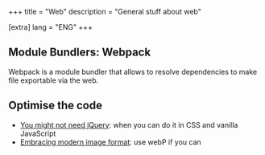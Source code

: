 +++
title = "Web"
description = "General stuff about web"

[extra]
lang = "ENG"
+++

## Module Bundlers: Webpack

Webpack is a module bundler that allows to resolve dependencies to make file exportable via the web.

## Optimise the code

* [You might not need jQuery](https://www.joshwcomeau.com/performance/embracing-modern-image-formats/): when you can do it in CSS and vanilla JavaScript
* [Embracing modern image format](https://www.joshwcomeau.com/performance/embracing-modern-image-formats/): use webP if you can

